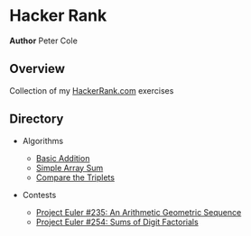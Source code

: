 # Hacker Rank

**Author** Peter Cole

## Overview

Collection of my [HackerRank.com](https://www.hackerrank.com/) exercises

## Directory

- Algorithms

  - [Basic Addition](./practices/algorithms/solve-me-first)
  - [Simple Array Sum](./practices/algorithms/simple-array-sum)
  - [Compare the Triplets](./practices/algorithms/compare-the-triplets)

- Contests
  - [Project Euler #235: An Arithmetic Geometric Sequence](./contests/235-project-euler)
  - [Project Euler #254: Sums of Digit Factorials](./contests/254-project-euler)
